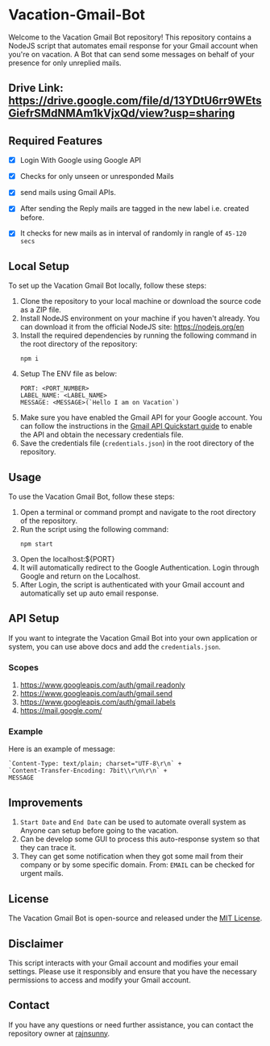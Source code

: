 # Vacation-Gmail-Bot
Welcome to the Vacation Gmail Bot repository! This repository contains a NodeJS script that automates email response for your Gmail account when you're on vacation.
A Bot that can send some messages on behalf of your presence for only unreplied mails.

## Drive Link: https://drive.google.com/file/d/13YDtU6rr9WEtsGiefrSMdNMAm1kVjxQd/view?usp=sharing

## Required Features
- [x] Login With Google using Google API
- [x] Checks for only unseen or unresponded Mails
- [x] send mails using Gmail APIs.
- [x] After sending the Reply mails are tagged in the new label i.e. created before.
- [x] It checks for new mails as in interval of randomly in rangle of `45-120 secs`


## Local Setup

To set up the Vacation Gmail Bot locally, follow these steps:

1. Clone the repository to your local machine or download the source code as a ZIP file.
2. Install NodeJS environment on your machine if you haven't already. You can download it from the official NodeJS site: https://nodejs.org/en
3. Install the required dependencies by running the following command in the root directory of the repository:
   ```
   npm i
   ```
4. Setup The ENV file as below:
   ```
   PORT: <PORT_NUMBER>
   LABEL_NAME: <LABEL_NAME>
   MESSAGE: <MESSAGE>(`Hello I am on Vacation`)
   ```
6. Make sure you have enabled the Gmail API for your Google account. You can follow the instructions in the [Gmail API Quickstart guide](https://developers.google.com/gmail/api/guides) to enable the API and obtain the necessary credentials file.
5. Save the credentials file (`credentials.json`) in the root directory of the repository.

## Usage

To use the Vacation Gmail Bot, follow these steps:

1. Open a terminal or command prompt and navigate to the root directory of the repository.
2. Run the script using the following command:
   ```
   npm start
   ```
3. Open the localhost:${PORT}
4. It will automatically redirect to the Google Authentication. Login through Google and return on the Localhost.
5. After Login, the script is authenticated with your Gmail account and automatically set up auto email response.

## API Setup

If you want to integrate the Vacation Gmail Bot into your own application or system, you can use above docs and add the `credentials.json`.

### Scopes
1. https://www.googleapis.com/auth/gmail.readonly
2. https://www.googleapis.com/auth/gmail.send
3. https://www.googleapis.com/auth/gmail.labels
4. https://mail.google.com/

### Example

Here is an example of message:

```
`Content-Type: text/plain; charset="UTF-8\r\n` + 
`Content-Transfer-Encoding: 7bit\\r\n\r\n` +
MESSAGE                                      
```

## Improvements
1. `Start Date` and `End Date` can be used to automate overall system as Anyone can setup before going to the vacation.
2. Can be develop some GUI to process this auto-response system so that they can trace it.
3. They can get some notification when they got some mail from their company or by some specific domain. From: `EMAIL`  can be checked for urgent mails.


## License

The Vacation Gmail Bot is open-source and released under the [MIT License](LICENSE).

## Disclaimer

This script interacts with your Gmail account and modifies your email settings. Please use it responsibly and ensure that you have the necessary permissions to access and modify your Gmail account.

## Contact

If you have any questions or need further assistance, you can contact the repository owner at [rajnsunny](mailto:test.rajnsunny@gmail.com).
